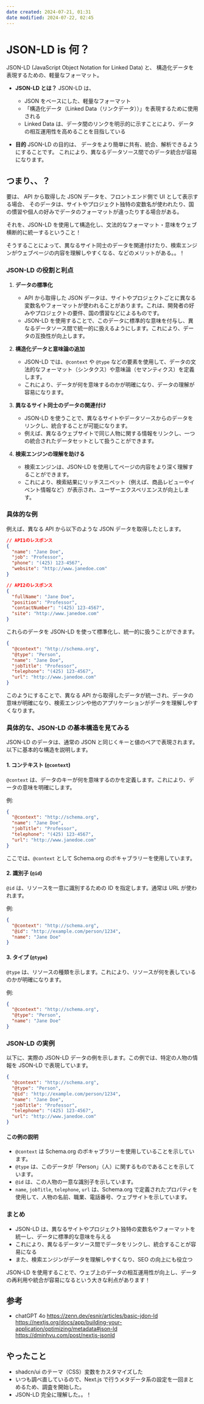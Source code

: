 ```yaml
---
date created: 2024-07-21, 01:31
date modified: 2024-07-22, 02:45
---
```


# JSON-LD is 何？

JSON-LD (JavaScript Object Notation for Linked Data) と、
構造化データを表現するための、軽量なフォーマット。

- **JSON-LD とは？**
  JSON-LD は、

  - JSON をベースにした、軽量なフォーマット
  - 「構造化データ（Linked Data（リンクデータ））」を表現するために使用される
  - Linked Data は、データ間のリンクを明示的に示すことにより、データの相互運用性を高めることを目指している

- **目的**
  JSON-LD の目的は、
  データをより簡単に共有、統合、解析できるようにすることです。
  これにより、異なるデータソース間でのデータ統合が容易になります。

## つまり、、？

要は、
API から取得した JSON データを、フロントエンド側で UI として表示する場合、
そのデータは、サイトやプロジェクト独特の変数名が使われたり、国の慣習や個人の好みでデータのフォーマットが違ったりする場合がある。

それを、JSON-LD を使用して構造化し、文法的なフォーマット・意味をウェブ横断的に統一するということ！

そうすることによって、異なるサイト同士のデータを関連付けたり、検索エンジンがウェブページの内容を理解しやすくなる、などのメリットがある。。！

### JSON-LD の役割と利点

1. **データの標準化**

   - API から取得した JSON データは、サイトやプロジェクトごとに異なる変数名やフォーマットが使われることがあります。これは、開発者の好みやプロジェクトの要件、国の慣習などによるものです。
   - JSON-LD を使用することで、このデータに標準的な意味を付与し、異なるデータソース間で統一的に扱えるようにします。これにより、データの互換性が向上します。

2. **構造化データと意味論の追加**

   - JSON-LD では、`@context` や `@type` などの要素を使用して、データの文法的なフォーマット（シンタクス）や意味論（セマンティクス）を定義します。
   - これにより、データが何を意味するのかが明確になり、データの理解が容易になります。

3. **異なるサイト同士のデータの関連付け**

   - JSON-LD を使うことで、異なるサイトやデータソースからのデータをリンクし、統合することが可能になります。
   - 例えば、異なるウェブサイトで同じ人物に関する情報をリンクし、一つの統合されたデータセットとして扱うことができます。

4. **検索エンジンの理解を助ける**
   - 検索エンジンは、JSON-LD を使用してページの内容をより深く理解することができます。
   - これにより、検索結果にリッチスニペット（例えば、商品レビューやイベント情報など）が表示され、ユーザーエクスペリエンスが向上します。

### 具体的な例

例えば、異なる API から以下のような JSON データを取得したとします。

```json
// API1のレスポンス
{
  "name": "Jane Doe",
  "job": "Professor",
  "phone": "(425) 123-4567",
  "website": "http://www.janedoe.com"
}

// API2のレスポンス
{
  "fullName": "Jane Doe",
  "position": "Professor",
  "contactNumber": "(425) 123-4567",
  "site": "http://www.janedoe.com"
}
```

これらのデータを JSON-LD を使って標準化し、統一的に扱うことができます。

```json
{
  "@context": "http://schema.org",
  "@type": "Person",
  "name": "Jane Doe",
  "jobTitle": "Professor",
  "telephone": "(425) 123-4567",
  "url": "http://www.janedoe.com"
}
```

このようにすることで、異なる API から取得したデータが統一され、データの意味が明確になり、検索エンジンや他のアプリケーションがデータを理解しやすくなります。

### 具体的な、JSON-LD の基本構造を見てみる

JSON-LD のデータは、通常の JSON と同じくキーと値のペアで表現されます。
以下に基本的な構造を説明します。

#### 1. **コンテキスト (`@context`)**

`@context` は、データのキーが何を意味するのかを定義します。これにより、データの意味を明確にします。

例:

```json
{
  "@context": "http://schema.org",
  "name": "Jane Doe",
  "jobTitle": "Professor",
  "telephone": "(425) 123-4567",
  "url": "http://www.janedoe.com"
}
```

ここでは、`@context` として Schema.org のボキャブラリーを使用しています。

#### 2. **識別子 (`@id`)**

`@id` は、リソースを一意に識別するための ID を指定します。通常は URL が使われます。

例:

```json
{
  "@context": "http://schema.org",
  "@id": "http://example.com/person/1234",
  "name": "Jane Doe"
}
```

#### 3. **タイプ (`@type`)**

`@type` は、リソースの種類を示します。これにより、リソースが何を表しているのかが明確になります。

例:

```json
{
  "@context": "http://schema.org",
  "@type": "Person",
  "name": "Jane Doe"
}
```

### JSON-LD の実例

以下に、実際の JSON-LD データの例を示します。この例では、特定の人物の情報を JSON-LD で表現しています。

```json
{
  "@context": "http://schema.org",
  "@type": "Person",
  "@id": "http://example.com/person/1234",
  "name": "Jane Doe",
  "jobTitle": "Professor",
  "telephone": "(425) 123-4567",
  "url": "http://www.janedoe.com"
}
```

#### この例の説明

- `@context` は Schema.org のボキャブラリーを使用していることを示しています。
- `@type` は、このデータが「Person」（人）に関するものであることを示しています。
- `@id` は、この人物の一意な識別子を示しています。
- `name`, `jobTitle`, `telephone`, `url` は、Schema.org で定義されたプロパティを使用して、人物の名前、職業、電話番号、ウェブサイトを示しています。

### まとめ

- JSON-LD は、異なるサイトやプロジェクト独特の変数名やフォーマットを統一し、データに標準的な意味を与える
- これにより、異なるデータソース間でデータをリンクし、統合することが容易になる
- また、検索エンジンがデータを理解しやすくなり、SEO の向上にも役立つ

JSON-LD を使用することで、ウェブ上のデータの相互運用性が向上し、データの再利用や統合が容易になるという大きな利点があります！

## 参考

- chatGPT 4o
  https://zenn.dev/esnir/articles/basic-jdon-ld
  https://nextjs.org/docs/app/building-your-application/optimizing/metadata#json-ld
  https://dminhvu.com/post/nextjs-jsonld

## やったこと

- shadcn/ui のテーマ（CSS）変数をカスタマイズした
- いつも調べ直しているので、Next.js で行うメタデータ系の設定を一回まとめるため、調査を開始した。
- JSON-LD 完全に理解した。。！
